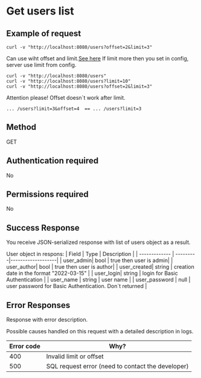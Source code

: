 # Get users list

## Example of request
```
curl -v "http://localhost:8080/users?offset=2&limit=3"
```
 Can use wiht offset and limit.[See here](OffsetLimit.md)  If limit more then you set in config, server use limit from config.
```
curl -v "http://localhost:8080/users"
curl -v "http://localhost:8080/users?limit=10"
curl -v "http://localhost:8080/users?offset=2&limit=3"
```
Attention please! Offset doesn`t work after limit.
```
... /users?limit=3&offset=4  == ... /users?limit=3 
```

## Method 
GET

## Аuthentication required 
No

## Permissions required 
No

## Success Response

You receive JSON-serialized response with list of users object as a result.

User object in respons: 
| Field         | Type 	   | Description       |
| ------------- | ---------|-------------------|
| user_admin| bool | true then user is admin|
| user_author| bool | true then user is author|
| user_created| string | creation date in the format "2022-03-15" |
| user_login| string | login for Basic Authentication |
| user_name	| string | user name |
| user_password	| null | user password for Basic Authentication. Don`t returned |


## Error Responses

Response with error description. 

Possible causes handled on this request with a detailed description in logs. 

| Error code          | Why?                                                                |
| ----------------- | ------------------------------------------------------------------ |
| 400 | Invalid limit or offset  |
| 500 | SQL request error (need to contact the developer) |







